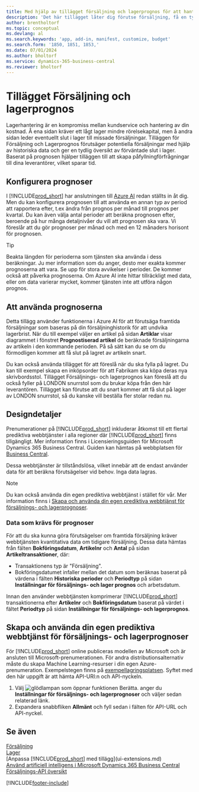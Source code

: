```yaml
---
title: Med hjälp av tillägget försäljning och lagerprognos för att hantera lager
description: 'Det här tillägget låter dig förutse försäljning, få en tydlig översikt över förväntat slut i lager och du kan till och med skapa återanskaffningsförfrågningar till leverantörer.'
author: brentholtorf
ms.topic: conceptual
ms.devlang: al
ms.search.keywords: 'app, add-in, manifest, customize, budget'
ms.search.form: '1850, 1851, 1853,'
ms.date: 07/01/2024
ms.author: bholtorf
ms.service: dynamics-365-business-central
ms.reviewer: bholtorf
---
```


# <a name="the-sales-and-inventory-forecast-extension"></a>Tillägget Försäljning och lagerprognos

Lagerhantering är en kompromiss mellan kundservice och hantering av din kostnad. Å ena sidan kräver ett lågt lager mindre rörelsekapital, men å andra sidan leder eventuellt slut i lager till missade försäljningar. Tilläggen för Försäljning och Lagerprognos förutsäger potentiella försäljningar med hjälp av historiska data och ger en tydlig översikt av förväntade slut i lager. Baserat på prognosen hjälper tilläggen till att skapa påfyllningförfrågningar till dina leverantörer, vilket sparar tid.  

## <a name="setting-up-forecasting"></a>Konfigurera prognoser

I [!INCLUDE[prod_short](includes/prod_short.md)] har anslutningen till [Azure AI](https://azure.microsoft.com/overview/ai-platform/) redan ställts in åt dig. Men du kan konfigurera prognosen till att använda en annan typ av period att rapportera efter, t.ex ändra från prognos per månad till prognos per kvartal. Du kan även välja antal perioder att beräkna prognosen efter, beroende på hur många detaljnivåer du vill att prognosen ska vara. Vi föreslår att du gör prognoser per månad och med en 12 månaders horisont för prognosen.

> [!TIP]  
> Beakta längden för perioderna som tjänsten ska använda i dess beräkningar. Ju mer information som du anger, desto mer exakta kommer prognoserna att vara. Se upp för stora avvikelser i perioder. De kommer också att påverka prognoserna. Om Azure AI inte hittar tillräckligt med data, eller om data varierar mycket, kommer tjänsten inte att utföra någon prognos.

## <a name="use-the-forecasts"></a>Att använda prognoserna

Detta tillägg använder funktionerna i Azure AI för att förutsäga framtida försäljningar som baseras på din försäljninghistorik för att undvika lagerbrist. När du till exempel väljer en artikel på sidan **Artiklar** visar diagrammet i fönstret **Prognostiserad artikel** de beräknade försäljningarna av artikeln i den kommande perioden. På så sätt kan du se om du förmodligen kommer att få slut på lagret av artikeln snart.  

Du kan också använda tillägget för att föreslå när du ska fylla på lagret. Du kan till exempel skapa en inköpsorder för att Fabrikam ska köpa deras nya skrivbordsstol. Tillägget Försäljnings- och lagerprognos kan föreslå att du också fyller på LONDON snurrstol som du brukar köpa från den här leverantören. Tillägget kan förutse att du snart kommer att få slut på lager av LONDON snurrstol, så du kanske vill beställa fler stolar redan nu.  

## <a name="design-details"></a>Designdetaljer

Prenumerationer på [!INCLUDE[prod_short](includes/prod_short.md)] inkluderar åtkomst till ett flertal prediktiva webbtjänster i alla regioner där [!INCLUDE[prod_short](includes/prod_short.md)] finns tillgängligt. Mer information finns i Licensieringsguiden för Microsoft Dynamics 365 Business Central. Guiden kan hämtas på webbplatsen för [Business Central](https://dynamics.microsoft.com/en-us/business-central/overview/). 

Dessa webbtjänster är tillståndslösa, vilket innebär att de endast använder data för att beräkna förutsägelser vid behov. Inga data lagras.

> [!NOTE]  
>   Du kan också använda din egen prediktiva webbtjänst i stället för vår. Mer information finns i [Skapa och använda din egen prediktiva webbtjänst för försäljnings- och lagerprognoser](#AnchorText). 

### <a name="data-required-for-forecast"></a>Data som krävs för prognoser

För att du ska kunna göra förutsägelser om framtida försäljning kräver webbtjänsten kvantitativa data om tidigare försäljning. Dessa data hämtas från fälten **Bokföringsdatum**, **Artikelnr** och **Antal** på sidan **Artikeltransaktioner**, där:

- Transaktionens typ är "Försäljning".
- Bokföringsdatumet infaller mellan det datum som beräknas baserat på värdena i fälten **Historiska perioder** och **Periodtyp** på sidan **Inställningar för försäljnings- och lager prognos** och arbetsdatum.

Innan den använder webbtjänsten komprimerar [!INCLUDE[prod_short](includes/prod_short.md)] transaktionerna efter **Artikelnr** och **Bokföringsdatum** baserat på värdet i fältet **Periodtyp** på sidan **Inställningar för försäljnings- och lagerprognos**.

## <a name="a-nameanchortext-acreate-and-use-your-own-predictive-web-service-for-sales-and-inventory-forecasts"></a><a name="AnchorText"> </a>Skapa och använda din egen prediktiva webbtjänst för försäljnings- och lagerprognoser

För [!INCLUDE[prod_short](includes/prod_short.md)] online publiceras modellen av Microsoft och är ansluten till Microsoft-prenumerationen. För andra distributionsalternativ måste du skapa Machine Learning-resurser i din egen Azure-prenumeration. Exempelstegen finns på [exempellagringsplatsen](https://github.com/microsoft/BCTech/tree/master/samples/MachineLearning). Syftet med den här uppgift är att hämta API-URI:n och API-nyckeln.

1. Välj ![glödlampan som öppnar funktionen Berätta.](media/ui-search/search_small.png "Berätta för mig vad du vill göra") anger du **Inställningar för försäljnings- och lagerprognoser** och väljer sedan relaterad länk.  
2. Expandera snabbfliken **Allmänt** och fyll sedan i fälten för API-URL och API-nyckel.  

## <a name="see-also"></a>Se även

[Försäljning](sales-manage-sales.md)  
[Lager](inventory-manage-inventory.md)  
[Anpassa [!INCLUDE[prod_short](includes/prod_short.md)] med tillägg](ui-extensions.md)  
[Använd artificiell intelligens i Microsoft Dynamics 365 Business Central](/training/paths/use-artificial-intelligence/)  
[Försäljnings-API översikt](/dynamics365/business-central/dev-itpro/developer/ml-forecasting-api-overview)

[!INCLUDE[footer-include](includes/footer-banner.md)]
